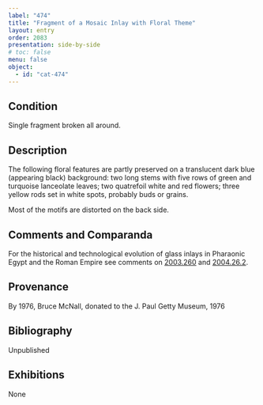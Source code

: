 ```yaml
---
label: "474"
title: "Fragment of a Mosaic Inlay with Floral Theme"
layout: entry
order: 2083
presentation: side-by-side
# toc: false
menu: false
object:
  - id: "cat-474"
---
```


## Condition

Single fragment broken all around.

## Description

The following floral features are partly preserved on a translucent dark blue (appearing black) background: two long stems with five rows of green and turquoise lanceolate leaves; two quatrefoil white and red flowers; three yellow rods set in white spots, probably buds or grains.

Most of the motifs are distorted on the back side.

## Comments and Comparanda

For the historical and technological evolution of glass inlays in Pharaonic Egypt and the Roman Empire see comments on [2003.260](#cat) and [2004.26.2](#cat).

## Provenance

By 1976, Bruce McNall, donated to the J. Paul Getty Museum, 1976

## Bibliography

Unpublished

## Exhibitions

None
